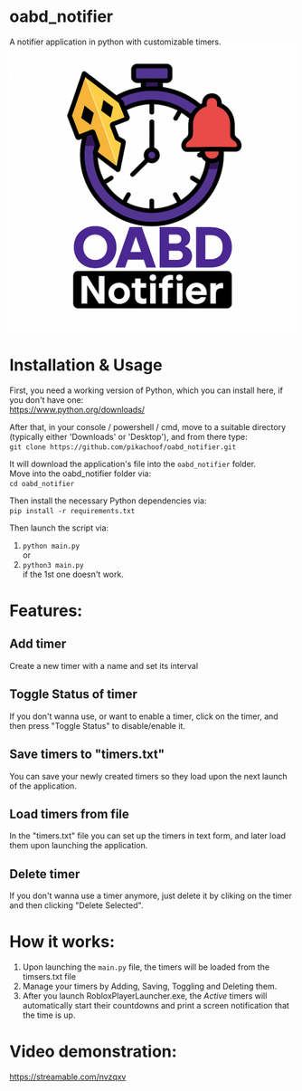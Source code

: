 # oabd_notifier
A notifier application in python with customizable timers.
![](static/logo.png)

# Installation & Usage
First, you need a working version of Python, which you can install here, if you don't have one:  
https://www.python.org/downloads/  

After that, in your console / powershell / cmd, move to a suitable directory (typically either 'Downloads' or 'Desktop'), and from there type:  
```git clone https://github.com/pikachoof/oabd_notifier.git```  
  
It will download the application's file into the ```oabd_notifier``` folder.  
Move into the oabd_notifier folder via:  
```cd oabd_notifier```  

Then install the necessary Python dependencies via:  
```pip install -r requirements.txt```  
  
Then launch the script via:  
1) ```python main.py```  
or  
2) ```python3 main.py```  
if the 1st one doesn't work.  
  
# Features:
## Add timer
Create a new timer with a name and set its interval

## Toggle Status of timer
If you don't wanna use, or want to enable a timer, click on the timer, and then press "Toggle Status" to disable/enable it.

## Save timers to "timers.txt"
You can save your newly created timers so they load upon the next launch of the application.

## Load timers from file
In the "timers.txt" file you can set up the timers in text form, and later load them upon launching the application.

## Delete timer
If you don't wanna use a timer anymore, just delete it by cliking on the timer and then clicking "Delete Selected".

# How it works:
1) Upon launching the `main.py` file, the timers will be loaded from the timsers.txt file
2) Manage your timers by Adding, Saving, Toggling and Deleting them.
3) After you launch RobloxPlayerLauncher.exe, the *Active* timers will automatically start their countdowns and print a screen notification that the time is up.

# Video demonstration:
https://streamable.com/nvzqxv
